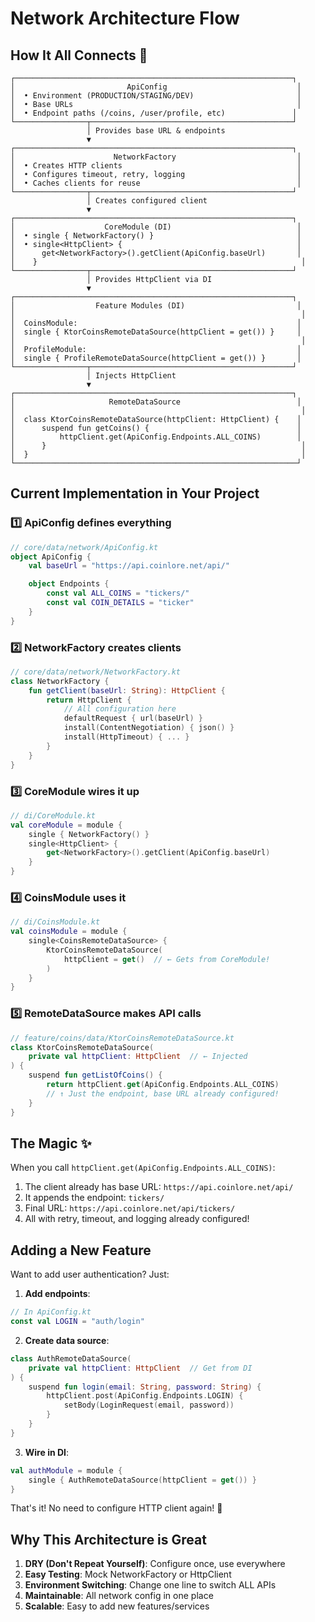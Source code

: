 # Network Architecture Flow

## How It All Connects 🔗

```
┌──────────────────────────────────────────────────────────────┐
│                         ApiConfig                             │
│  • Environment (PRODUCTION/STAGING/DEV)                       │
│  • Base URLs                                                  │
│  • Endpoint paths (/coins, /user/profile, etc)               │
└────────────────┬─────────────────────────────────────────────┘
                 │ Provides base URL & endpoints
                 ▼
┌──────────────────────────────────────────────────────────────┐
│                      NetworkFactory                           │
│  • Creates HTTP clients                                       │
│  • Configures timeout, retry, logging                         │
│  • Caches clients for reuse                                   │
└────────────────┬─────────────────────────────────────────────┘
                 │ Creates configured client
                 ▼
┌──────────────────────────────────────────────────────────────┐
│                    CoreModule (DI)                            │
│  • single { NetworkFactory() }                                │
│  • single<HttpClient> {                                       │
│      get<NetworkFactory>().getClient(ApiConfig.baseUrl)       │
│    }                                                           │
└────────────────┬─────────────────────────────────────────────┘
                 │ Provides HttpClient via DI
                 ▼
┌──────────────────────────────────────────────────────────────┐
│                  Feature Modules (DI)                         │
│                                                                │
│  CoinsModule:                                                 │
│  single { KtorCoinsRemoteDataSource(httpClient = get()) }     │
│                                                                │
│  ProfileModule:                                               │
│  single { ProfileRemoteDataSource(httpClient = get()) }       │
└────────────────┬─────────────────────────────────────────────┘
                 │ Injects HttpClient
                 ▼
┌──────────────────────────────────────────────────────────────┐
│                     RemoteDataSource                          │
│                                                                │
│  class KtorCoinsRemoteDataSource(httpClient: HttpClient) {    │
│      suspend fun getCoins() {                                 │
│          httpClient.get(ApiConfig.Endpoints.ALL_COINS)        │
│      }                                                         │
│  }                                                             │
└───────────────────────────────────────────────────────────────┘
```

## Current Implementation in Your Project

### 1️⃣ **ApiConfig** defines everything
```kotlin
// core/data/network/ApiConfig.kt
object ApiConfig {
    val baseUrl = "https://api.coinlore.net/api/"

    object Endpoints {
        const val ALL_COINS = "tickers/"
        const val COIN_DETAILS = "ticker"
    }
}
```

### 2️⃣ **NetworkFactory** creates clients
```kotlin
// core/data/network/NetworkFactory.kt
class NetworkFactory {
    fun getClient(baseUrl: String): HttpClient {
        return HttpClient {
            // All configuration here
            defaultRequest { url(baseUrl) }
            install(ContentNegotiation) { json() }
            install(HttpTimeout) { ... }
        }
    }
}
```

### 3️⃣ **CoreModule** wires it up
```kotlin
// di/CoreModule.kt
val coreModule = module {
    single { NetworkFactory() }
    single<HttpClient> {
        get<NetworkFactory>().getClient(ApiConfig.baseUrl)
    }
}
```

### 4️⃣ **CoinsModule** uses it
```kotlin
// di/CoinsModule.kt
val coinsModule = module {
    single<CoinsRemoteDataSource> {
        KtorCoinsRemoteDataSource(
            httpClient = get()  // ← Gets from CoreModule!
        )
    }
}
```

### 5️⃣ **RemoteDataSource** makes API calls
```kotlin
// feature/coins/data/KtorCoinsRemoteDataSource.kt
class KtorCoinsRemoteDataSource(
    private val httpClient: HttpClient  // ← Injected
) {
    suspend fun getListOfCoins() {
        return httpClient.get(ApiConfig.Endpoints.ALL_COINS)
        // ↑ Just the endpoint, base URL already configured!
    }
}
```

## The Magic ✨

When you call `httpClient.get(ApiConfig.Endpoints.ALL_COINS)`:
1. The client already has base URL: `https://api.coinlore.net/api/`
2. It appends the endpoint: `tickers/`
3. Final URL: `https://api.coinlore.net/api/tickers/`
4. All with retry, timeout, and logging already configured!

## Adding a New Feature

Want to add user authentication? Just:

1. **Add endpoints**:
```kotlin
// In ApiConfig.kt
const val LOGIN = "auth/login"
```

2. **Create data source**:
```kotlin
class AuthRemoteDataSource(
    private val httpClient: HttpClient  // Get from DI
) {
    suspend fun login(email: String, password: String) {
        httpClient.post(ApiConfig.Endpoints.LOGIN) {
            setBody(LoginRequest(email, password))
        }
    }
}
```

3. **Wire in DI**:
```kotlin
val authModule = module {
    single { AuthRemoteDataSource(httpClient = get()) }
}
```

That's it! No need to configure HTTP client again! 🎉

## Why This Architecture is Great

1. **DRY (Don't Repeat Yourself)**: Configure once, use everywhere
2. **Easy Testing**: Mock NetworkFactory or HttpClient
3. **Environment Switching**: Change one line to switch ALL APIs
4. **Maintainable**: All network config in one place
5. **Scalable**: Easy to add new features/services